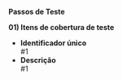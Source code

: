 **Passos de Teste**

**01) Itens de cobertura de teste** <br>
- **Identificador único** <br>
    #1
- **Descrição** <br>
    #1 <p>